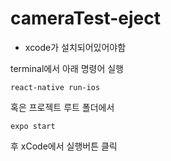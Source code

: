# cameraTest-eject

* xcode가 설치되어있어야함

terminal에서 아래 명령어 실행
```
react-native run-ios
```

혹은 프로젝트 루트 폴더에서

```
expo start
```
후 xCode에서 실행버튼 클릭
